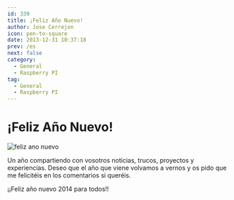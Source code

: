 ```yaml
---
id: 339
title: ¡Feliz Año Nuevo!
author: Jose Cerrejon
icon: pen-to-square
date: 2013-12-31 10:37:18
prev: /es
next: false
category:
  - General
  - Raspberry PI
tag:
  - General
  - Raspberry PI
---
```


# ¡Feliz Año Nuevo!

![feliz ano nuevo](/images/happy_new_year.jpg)

Un año compartiendo con vosotros noticias, trucos, proyectos y experiencias. Deseo que el año que viene volvamos a vernos y os pido que me felicitéis en los comentarios si queréis.

¡¡Feliz año nuevo 2014 para todos!!